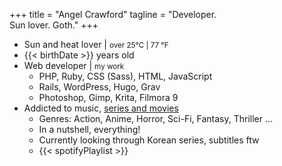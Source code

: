 +++
title = "Angel Crawford"
tagline = "Developer. <br />Sun lover. Goth."
+++

* Sun and heat lover | <small>over 25°C | 77 °F</small>
* {{< birthDate >}} years old
* Web developer | <small><span style="color: darkred;"><i class="fas fa-heart"></i></span> my work</small>
  * PHP, Ruby, CSS (Sass), HTML, JavaScript
  * Rails, WordPress, Hugo, Grav
  * Photoshop, Gimp, Krita, Filmora 9
* Addicted to music, [series and movies](movies)
  * Genres: Action, Anime, Horror, Sci-Fi, Fantasy, Thriller ...
  * In a nutshell, everything!
  * Currently looking through Korean series, subtitles ftw
  * {{< spotifyPlaylist >}}

